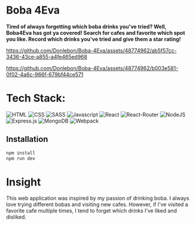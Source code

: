 # Boba 4Eva

<b> Tired of always forgetting which boba drinks you've tried? Well, Boba4Eva has got ya covered! Search for cafes and favorite which spot you like. Record which drinks you've tried and give them a star rating! </b>

https://github.com/Donlebon/Boba-4Eva/assets/48774962/ab5f57cc-3436-43ce-a855-a4fe465ed968

https://github.com/Donlebon/Boba-4Eva/assets/48774962/b003e581-0f02-4a6c-966f-679bf44ce571







# Tech Stack:

![HTML](https://img.shields.io/badge/HTML5-E34F26?style=for-the-badge&logo=html5&logoColor=white)
![CSS](https://img.shields.io/badge/CSS3-1572B6?style=for-the-badge&logo=css3&logoColor=white)
![SASS](https://img.shields.io/badge/Sass-CC6699?style=for-the-badge&logo=sass&logoColor=white)
![Javascript](https://img.shields.io/badge/JavaScript-323330?style=for-the-badge&logo=javascript&logoColor=F7DF1E)
![React](https://img.shields.io/badge/react-%2320232a.svg?style=for-the-badge&logo=react&logoColor=%2361DAFB)
![React-Router](https://img.shields.io/badge/React_Router-CA4245?style=for-the-badge&logo=react-router&logoColor=white)
![NodeJS](https://img.shields.io/badge/node.js-6DA55F?style=for-the-badge&logo=node.js&logoColor=white)
![Express.js](https://img.shields.io/badge/express.js-%23404d59.svg?style=for-the-badge&logo=express&logoColor=%2361DAFB)
![MongoDB](https://img.shields.io/badge/MongoDB-%234ea94b.svg?style=for-the-badge&logo=mongodb&logoColor=white)
![Webpack](https://img.shields.io/badge/Webpack-8DD6F9?style=for-the-badge&logo=Webpack&logoColor=white)

## Installation


```bash
npm install
npm run dev
```

# Insight

This web application was inspired by my passion of drinking boba. I always love trying different bobas and visiting new cafes. However, if I've visited a favorite cafe multiple times, I tend to forget which 
drinks I've liked and disliked. 
